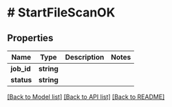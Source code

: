 # # StartFileScanOK

## Properties

Name | Type | Description | Notes
------------ | ------------- | ------------- | -------------
**job_id** | **string** |  |
**status** | **string** |  |

[[Back to Model list]](../../README.md#models) [[Back to API list]](../../README.md#endpoints) [[Back to README]](../../README.md)
